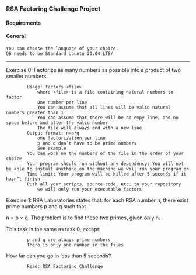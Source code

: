 ### RSA Factoring Challenge Project

#### Requirements
#### General

    You can choose the language of your choice.
    OS needs to be Standard Ubuntu 20.04 LTS/
---
Exercise 0: Factorize as many numbers as possible into a product of two smaller numbers.

            Usage: factors <file>
                where <file> is a file containing natural numbers to factor.
                One number per line
                You can assume that all lines will be valid natural numbers greater than 1
                You can assume that there will be no empy line, and no space before and after the valid number
                The file will always end with a new line
            Output format: n=p*q
                one factorization per line
                p and q don’t have to be prime numbers
                See example
            You can work on the numbers of the file in the order of your choice
            Your program should run without any dependency: You will not be able to install anything on the machine we will run your program on
            Time limit: Your program will be killed after 5 seconds if it hasn’t finish
            Push all your scripts, source code, etc… to your repository
                we will only run your executable factors

Exercise 1: RSA Laboratories states that: for each RSA number n, there exist prime numbers p and q such that

n = p × q. The problem is to find these two primes, given only n.

This task is the same as task 0, except:

            p and q are always prime numbers
            There is only one number in the files

How far can you go in less than 5 seconds?

            Read: RSA Factoring Challenge

